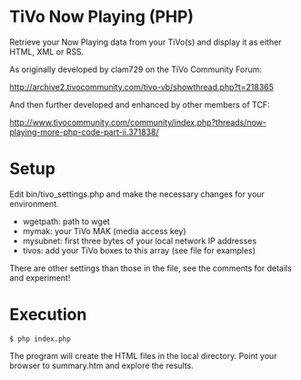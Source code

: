 # TiVo Now Playing (PHP)
Retrieve your Now Playing data from your TiVo(s) and display it as either HTML, XML or RSS.

As originally developed by clam729 on the TiVo Community Forum:

http://archive2.tivocommunity.com/tivo-vb/showthread.php?t=218365

And then further developed and enhanced by other members of TCF:

http://www.tivocommunity.com/community/index.php?threads/now-playing-more-php-code-part-ii.371838/

# Setup
Edit bin/tivo_settings.php and make the necessary changes for your environment.
* wgetpath: path to wget
* mymak: your TiVo MAK (media access key)
* mysubnet: first three bytes of your local network IP addresses
* tivos: add your TiVo boxes to this array (see file for examples)

There are other settings than those in the file, see the comments for details and experiment!

# Execution
`$ php index.php`

The program will create the HTML files in the local directory. Point your browser to summary.htm and explore the results.
